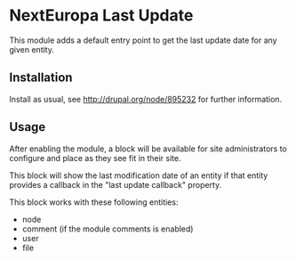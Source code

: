 NextEuropa Last Update
=========================

This module adds a default entry point
to get the last update date for any given entity.

Installation
------------

Install as usual, see http://drupal.org/node/895232 for further information.

Usage
-----
After enabling the module, a block will be available for site administrators to 
configure and place as they see fit in their site.

This block will show the last modification date of an entity if that entity
provides a callback in the "last update callback" property.

This block works with these following entities:
- node
- comment (if the module comments is enabled)
- user
- file
